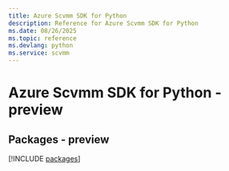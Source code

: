 ```yaml
---
title: Azure Scvmm SDK for Python
description: Reference for Azure Scvmm SDK for Python
ms.date: 08/26/2025
ms.topic: reference
ms.devlang: python
ms.service: scvmm
---
```

# Azure Scvmm SDK for Python - preview
## Packages - preview
[!INCLUDE [packages](scvmm-index.md)]